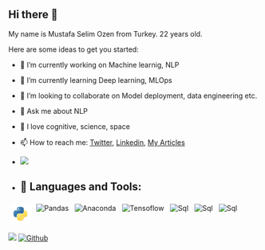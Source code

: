 
## Hi there 👋

My name is Mustafa Selim Ozen from Turkey. 22 years old.

Here are some ideas to get you started:

- 🔭 I’m currently working on Machine learnig, NLP
- 🌱 I’m currently learning Deep learning, MLOps
- 👯 I’m looking to collaborate on Model deployment, data engineering etc.
- 💬 Ask me about NLP
- 🚀 I love cognitive, science, space
- 📫 How to reach me: [Twitter](https://twitter.com/Selimozen007), [Linkedin](https://www.linkedin.com/in/selim-%C3%B6zen-496527142/), [My Articles](https://www.datasciencearth.com/uyeler/mustafaselim/)

- <img src="https://github-readme-stats.vercel.app/api?username=selimozen&&show_icons=true&title_color=ffffff&icon_color=bb2acf&text_color=daf7dc&bg_color=151515">
- ## 🧰 Languages and Tools:
<p align="left">
<img src="https://raw.githubusercontent.com/github/explore/80688e429a7d4ef2fca1e82350fe8e3517d3494d/topics/python/python.png" alt="Python" height="40" style="vertical-align:top; margin:4px">
<img src="https://user-images.githubusercontent.com/44001855/119270389-21089100-bc05-11eb-8290-1dc891958d17.png" alt="Pandas" height="40" style="vertical-align:top; margin:4px">
<img src="https://user-images.githubusercontent.com/44001855/119270511-a1c78d00-bc05-11eb-8409-3fc115a2f56e.png" alt="Anaconda" height="40" style="vertical-align:top; margin:4px">
<img src="https://user-images.githubusercontent.com/44001855/119270564-eeab6380-bc05-11eb-9cfb-b1ff7e3adaab.jpeg" alt="Tensoflow" height="40" style="vertical-align:top; margin:4px">
<img src="https://user-images.githubusercontent.com/44001855/119270581-139fd680-bc06-11eb-839d-86520b00a04b.png" alt="Sql" height="40" style="vertical-align:top; margin:4px">
<img src="https://user-images.githubusercontent.com/44001855/119270625-477afc00-bc06-11eb-82bd-23828c1cc4e9.jpg" alt="Sql" height="40" style="vertical-align:top; margin:4px">
<img src="https://user-images.githubusercontent.com/44001855/119270669-8315c600-bc06-11eb-9eec-7b4ac6afcfaf.png" alt="Sql" height="40" style="vertical-align:top; margin:4px">
</p>
  
![](https://visitor-badge.laobi.icu/badge?page_id=selimozen.selimozen) [![Github](https://img.shields.io/github/followers/selimozen?label=Follow&style=social)](https://github.com/selimozen)
